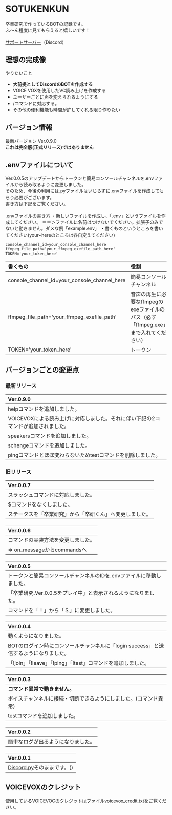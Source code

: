 # SOTUKENKUN
卒業研究で作っているBOTの記録です。<br>
ふ～ん程度に見てもらえると嬉しいです！<br>
<br>
[サポートサーバー](https://discord.gg/GdxpBmbdG7)（Discord）
## 理想の完成像
やりたいこと
- **大前提としてDiscordのBOTを作成する**
- VOICE VOXを使用したVC読み上げを作成する
- ユーザーごとに声を変えられるようにする
- /コマンドに対応する。
- その他の便利機能も時間が許してくれる限り作りたい
## バージョン情報
最新バージョン Ver.0.9.0<br>
**これは完全版(正式リリース)ではありません**
## .envファイルについて
Ver.0.0.5のアップデートからトークンと簡易コンソールチャンネルを.envファイルから読み取るように変更しました。<br>
そのため、今後の利用には.pyファイルはいじらずに.envファイルを作成してもらう必要がございます。<br>
書き方は下記をご覧ください。<br>
<br>
.envファイルの書き方
・新しいファイルを作成し、「.env」というファイルを作成してください。
＝＝＞ファイルに名前はつけないでください。拡張子のみでないと動きません。ダメな例「example.env」
・書くものというところを書いてください(your~hereのところは各自変えてください)
```env:.env
console_channel_id=your_console_channel_here
ffmpeg_file_path='your_ffmpeg_exefile_path_here'
TOKEN='your_token_here'
```
| 書くもの | 役割 |
| :--- | :--- |
| console_channel_id=your_console_channel_here | 簡易コンソールチャンネル |
| ffmpeg_file_path='your_ffmpeg_exefile_path' | 音声の再生に必要なffmpegのexeファイルのパス（必ず「ffmpeg.exe」まで入れてください） |
| TOKEN='your_token_here' | トークン |
## バージョンごとの変更点
### 最新リリース
| Ver.0.9.0 |
| :--- |
| helpコマンドを追加しました。 |
| VOICEVOXによる読み上げに対応しました。それに伴い下記の2コマンドが追加されました。 |
| speakersコマンドを追加しました。 |
| schengeコマンドを追加しました。 |
| pingコマンドとほぼ変わらないためtestコマンドを削除しました。 |
### 旧リリース
| Ver.0.0.7 |
| :--- |
| スラッシュコマンドに対応しました。 |
| $コマンドをなくしました。 |
| ステータスを「卒業研究」から「卒研くん」へ変更しました。 |
####
| Ver.0.0.6 |
| :--- |
| コマンドの実装方法を変更しました。 |
| => on_messageからcommandsへ |
####
| Ver.0.0.5 |
| :--- |
| トークンと簡易コンソールチャンネルのIDを.envファイルに移動しました。 |
| 「卒業研究.Ver.0.0.5をプレイ中」と表示されるようになりました。 |
| コマンドを「！」から「＄」に変更しました。 |
####
| Ver.0.0.4 |
| :--- |
| 動くようになりました。 |
| BOTのログイン時にコンソールチャンネルに「login success」と送信するようになりました。 |
| 「!join」「!leave」「!ping」「!test」コマンドを追加しました。 |
####
| Ver.0.0.3 |
| :--- |
| **コマンド異常で動きません。** |
| ボイスチャンネルに接続・切断できるようにしました。(コマンド異常) |
| testコマンドを追加しました。 |
####
| Ver.0.0.2 |
| :--- |
| 簡単なログが出るようになりました。 |
####
| Ver.0.0.1 |
| :--- |
| [Discord.py](https://discordpy.readthedocs.io/ja/latest/quickstart.html)そのままです。() |
## VOICEVOXのクレジット
使用しているVOICEVOCのクレジットはファイル[voicevox_credit.txt](https://github.com/Narukanono/SOTUKENKUN/blob/main/voicevox_credit.txt)をご覧ください。
